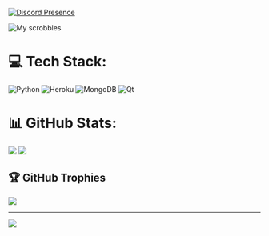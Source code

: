[![Discord Presence](https://lanyard.cnrad.dev/api/184889853102653440?idleMessage=N%C3%A3o%20estou%20jogando%2Fouvindo%20algo%20no%20momento&theme=&borderRadius=20)](https://discord.com/users/184889853102653440)


![My scrobbles](https://lastfm-recently-played.vercel.app/api?user=xritsu&show_user=header&loved=true&count=10&footer_style=compact_stats&loved_style=3)

# 💻 Tech Stack:
![Python](https://img.shields.io/badge/python-3670A0?style=for-the-badge&logo=python&logoColor=ffdd54) ![Heroku](https://img.shields.io/badge/heroku-%23430098.svg?style=for-the-badge&logo=heroku&logoColor=white) ![MongoDB](https://img.shields.io/badge/MongoDB-%234ea94b.svg?style=for-the-badge&logo=mongodb&logoColor=white) ![Qt](https://img.shields.io/badge/Qt-%23217346.svg?style=for-the-badge&logo=Qt&logoColor=white)
# 📊 GitHub Stats:
![](https://github-readme-stats.vercel.app/api?username=zRitsu&theme=omni&hide_border=false&include_all_commits=true&count_private=false) 
![](https://github-readme-stats.vercel.app/api/top-langs/?username=zRitsu&theme=omni&hide_border=false&include_all_commits=true&count_private=false&layout=compact)

## 🏆 GitHub Trophies
![](https://github-profile-trophy.vercel.app/?username=zRitsu&theme=radical&no-frame=false&no-bg=true&margin-w=4)

---
[![](https://visitcount.itsvg.in/api?id=zRitsu&icon=5&color=1)](https://visitcount.itsvg.in)

<!-- Proudly created with GPRM ( https://gprm.itsvg.in ) -->
